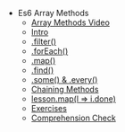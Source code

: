 - Es6 Array Methods
  - [Array Methods Video](./Array-Methods-Video.md "Array Methods Video")
  - [Intro](./Intro.md "Intro")
  - [.filter()](./-filter--.md ".filter()")
  - [.forEach()](./-forEach--.md ".forEach()")
  - [.map()](./-map--.md ".map()")
  - [.find()](./-find--.md ".find()")
  - [.some() & .every()](./-some------every--.md ".some() & .every()")
  - [Chaining Methods](./Chaining-Methods.md "Chaining Methods")
  - [lesson.map(l => i.done)](./lesson-map-l----i-done-.md "lesson.map(l => i.done)")
  - [Exercises](./Exercises.md "Exercises")
  - [Comprehension Check](./Comprehension-Check.md "Comprehension Check")
